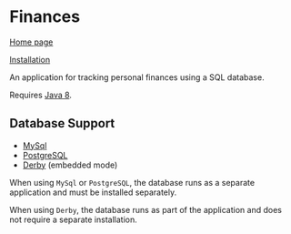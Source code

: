 # Finances
[Home page](https://jonestimd.github.io/finances)

[Installation](https://jonestimd.github.io/finances/getting-started/installation.html)

An application for tracking personal finances using a SQL database.

Requires [Java 8](https://java.com/en/download/).

## Database Support

* [MySql](https://dev.mysql.com/downloads/mysql/)
* [PostgreSQL](https://www.postgresql.org/download/)
* [Derby](https://db.apache.org/derby/) (embedded mode)

When using `MySql` or `PostgreSQL`, the database runs as a separate application
and must be installed separately.

When using `Derby`, the database runs as part of the application
and does not require a separate installation.
